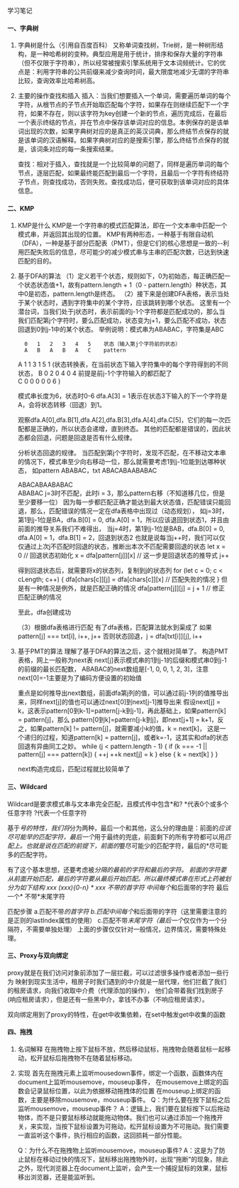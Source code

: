 学习笔记
#### 一、字典树
1. 字典树是什么（引用自百度百科）
   又称单词查找树，Trie树，是一种树形结构，是一种哈希树的变种。典型应用是用于统计，排序和保存大量的字符串（但不仅限于字符串），所以经常被搜索引擎系统用于文本词频统计。它的优点是：利用字符串的公共前缀来减少查询时间，最大限度地减少无谓的字符串比较，查询效率比哈希树高。

2. 主要的操作查找和插入
   插入：当我们想要插入一个单词，需要遍历单词的每个字符，从根节点的子节点开始取匹配每个字符，如果存在则继续匹配下一个字符，如果不存在，则以该字符为key创建一个新的节点，遍历完成后，在最后一个表示终结的节点，并在节点中保存该单词对应的信息。本例保存的是该单词出现的次数，如果字典树对应的是真正的英汉词典，那么终结节点保存的就是该单词的汉语解释。如果字典树对应的是搜索引擎，那么终结节点保存的就是，该词条对应的每一条搜索结果。

   查找：相对于插入，查找就是一个比较简单的问题了，同样是遍历单词的每个节点，逐层匹配，如果最终能匹配到最后一个字符，且最后一个字符有终结符子节点，则查找成功，否则失败。查找成功后，便可获取到该单词对应的具体信息。

#### 二、KMP
1. KMP是什么
   KMP是一个字符串的模式匹配算法，即在一个文本串中匹配一个模式串，并返回其出现的位置。
   KMP有两种形态，一种基于有限自动机（DFA），一种是基于部分匹配表（PMT），但是它们的核心思想是一致的--利用匹配失败后的信息，尽可能少的减少模式串与主串的匹配次数，已达到快速匹配的目的。

2. 基于DFA的算法
   （1）定义若干个状态，规则如下，0为初始态，每正确匹配一个状态状态值+1，故有pattern.length + 1（0 - pattern.length）种状态，其中0是初态，pattern.length是终态。
   （2）接下来是创建DFA表格，表示当处于某个状态时，遇到字符集中的某个字符，应该跳转到哪个状态。
   这里有一个潜台词，当我们处于j状态时，表示前面的j-1个字符都是匹配成功的，那么当我们匹配第j个字符时，要么匹配成功，状态变为j+1，要么匹配不成功，状态回退到0到j-1中的某个状态。
   举例说明：模式串为ABABAC，字符集是ABC

         0   1   2   3   4   5    状态（输入第j个字符前的状态）
         A   B   A   B   A   C    pattern
    A    1   1   3   1   5   1    (状态转换表，在当前状态下输入字符集中的每个字符得到的不同状态，
    B    0   2   0   4   0   4     前提是前j-1个字符输入的都匹配了  
    C    0   0   0   0   0   6    )

    模式串长度为6，状态时0-6
    dfa.A[3] = 1表示在状态3下输入的下一个字符是A，会将状态转移（回退）到1。
    
    观察dfa.A[0],dfa.B[1],dfa.A[2],dfa.B[3],dfa.A[4],dfa.C[5]，它们的每一次匹配都是正确的，所以状态会递增，直到终态。
    其他的匹配都是错误的，因此状态都会回退，问题是回退是否有什么规律。

    分析状态回退的规律。
    当匹配到第j个字符时，发现不匹配，在不移动文本串的情况下，模式串至少向右移动一位，那么就需要考虑1到j-1位能到达哪种状态，
    如pattern ABABAC，txt  ABACABAABABAC
    
    ABACABAABABAC    
    ABABAC
    j=3时不匹配，此时i = 3，那么pattern右移（不知道移几位，但是至少要移一位）
    因为每一步都匹配正确才能达到最大状态值，匹配错误只能回退，那么，匹配错误的情况一定在dfa表格中出现过（动态规划），
    如j=3时，第1到j-1位是BA，dfa.B[0] = 0, dfa.A[0] = 1，所以应该退回到状态1，并且由前面的推导关系我们不难得出，
    当j=4时，第1到j-1位是BAB，dfa.B[0] = 0, dfa.A[0] = 1，dfa.B[1] = 2，回退到状态2
    也就是说每当j++时，我们可以仅仅通过上次j不匹配时回退的状态，推断出本次不匹配需要回退的状态
    let x = 0 // 回退状态初始化
    x = dfa[pattern[j]][x] // 这一步是回退状态的推导式
    j++

    得到回退状态后，就需要将x的状态列，复制到j的状态列
    for (let c = 0; c < cLength; c++) {
        dfa[chars[c]][j] = dfa[chars[c]][x] // 匹配失败的情况
    }
    但是有一种情况是例外，就是匹配正确的情况
    dfa[pattern[j]][j] = j + 1 // 修正匹配正确的情况

    至此，dfa创建成功

    （3）根据dfa表格进行匹配
    有了dfa表格，匹配算法就水到渠成了
    如果pattern[j] === txt[i], i++, j++
    否则状态回退，j = dfa[txt[i]][j], i++

3. 基于PMT的算法
   理解了基于DFA的算法之后，这个就相对简单了。
   构造PMT表格，网上一般称为next表
   next[j]表示模式串的1到j-1的后缀和模式串0到j-1的前缀的最长匹配数，
   ABABAC的next数组是[-1, 0, 0, 1, 2, 3]，注意next[0]=-1主要是为了编码方便设置的初始值

   重点是如何推导出next数组，前面dfa第j列的值，可以通过前j-1列的值推导出来，同样next[j]的值也可以通过next[0]到next[j-1]推导出来
   假设next[j] = k，这表示pattern[0到k-1]=pattern[j-k到j-1]，再此基础上，如果pattern[k] = pattern[j]，那么
   pattern[0到k]=pattern[j-k到j]，即next[j+1] = k+1，反之，如果pattern[k] != pattern[j]，就需要减小k的值，k = next[k]，
   这是一个递归的过程，知道pattern[k] = pattern[j]，或者k=-1，这其实和dfa的状态回退有异曲同工之妙。
   while (j < pattern.length - 1) {
        if (k === -1 || pattern[j] === pattern[k]) {
            ++j
            ++k
            next[j] = k
        } else {
            k = next[k]
        }
    }

   next构造完成后，匹配过程就比较简单了

#### 三、Wildcard
Wildcard是要求模式串与文本串完全匹配，且模式传中包含*和?
*代表0个或多个任意字符
?代表一个任意字符

基于*号的特性，我们将*分为两种，最后一个和其他，这么分的理由是：前面的*应该尽可能早的匹配字符，最后一个*用于最终的兜底，前面剩下的所有字符都可以用*匹配上。也就是说在匹配的前提下，前面的*要尽可能少的匹配字符，最后的*尽可能多的匹配字符。

有了这个基本思想，还要考虑被*分隔的最前的字符和最后的字符。
前面的字符要从前面开始匹配，最后的字符要从最后开始匹配。所以最终模式串在形式上药被划分为如下结构
xxx          (*xxx){0-n}                *            xxx
不带*的首字符   中间每个*和后面带的字符       最后一个*     不带*末尾字符

匹配步骤
a.匹配不带*的首字符
b.匹配中间每个*和后面带的字符（这里需要注意的是正则的lastIndex属性的使用）
c.匹配不带*末尾字符（最后一个*仅仅作为一个分隔符，不需要单独处理）
上面的步骤仅仅针对一般情况，边界情况，需要特殊处理。


#### 三、Proxy与双向绑定
proxy就是在我们访问对象前添加了一层拦截，可以过滤很多操作或者添加一些行为
映射到现实生活中，租房子时我们遇到的中介就是一层代理，他们拦截了我们的租房请求，向我们收取中介费（代理添加的操作），
他们会带着我们找到房子(响应租房请求），但是还有一些黑中介，拿钱不办事（不响应租房请求）。

双向绑定用到了proxy的特性，在get中收集依赖，在set中触发get中收集的函数

#### 四、拖拽
1. 名词解释
   在拖拽物上按下鼠标不放，然后移动鼠标，拖拽物会随着鼠标一起移动，松开鼠标后拖拽物不在随着鼠标移动。
2. 实现
   首先在拖拽元素上监听mousedown事件，绑定一个函数，函数体内在document上监听mousemove，mouseup事件，
   在mousemove上绑定的函数会记录鼠标位置，以此为依据移动拖拽体的位置
   在mouseup上绑定的函数，主要是移除mousemove，mouseup事件。
   Q：为什么要在按下鼠标之后监听mousemove，mouseup事件？
   A：逻辑上，我们要在鼠标按下以后拖动物体，而不是只要鼠标移动就能拖动物体。我们也可以通过添加一个拖拽开关，来实现，当按下鼠标设置为可拖动，松开鼠标设置为不可拖动。我们需要一直监听这个事件，执行相应的函数，这回损耗一部分性能。

   Q：为什么不在拖拽物上监听mousemove，mouseup事件?
   A：这是为了防止鼠标在移动过快的情况下，鼠标移出拖拽物外时，出现“拖断”的现象，除此之外，现代浏览器上在document上监听，会产生一个捕捉鼠标的效果，鼠标移出浏览器，还是能监听到。

